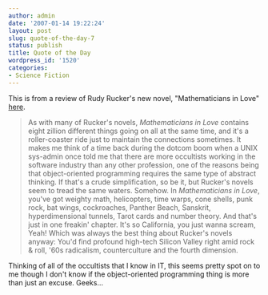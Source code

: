 ```yaml
---
author: admin
date: '2007-01-14 19:22:24'
layout: post
slug: quote-of-the-day-7
status: publish
title: Quote of the Day
wordpress_id: '1520'
categories:
- Science Fiction
---
```

This is from a review of Rudy Rucker's new novel, "Mathematicians in Love" <a href="http://www.metroactive.com/metro-santa-cruz/01.10.07/rudy-rucker-0702.html">here</a>.
<blockquote>As with many of Rucker's novels, <em>Mathematicians in Love</em> contains eight zillion different things going on all at the same time, and it's a roller-coaster ride just to maintain the connections sometimes. It makes me think of a time back during the dotcom boom when a UNIX sys-admin once told me that there are more occultists working in the software industry than any other profession, one of the reasons being that object-oriented programming requires the same type of abstract thinking. If that's a crude simplification, so be it, but Rucker's novels seem to tread the same waters. Somehow. In <em>Mathematicians in Love</em>, you've got weighty math, helicopters, time warps, cone shells, punk rock, bat wings, cockroaches, Panther Beach, Sanskrit, hyperdimensional tunnels, Tarot cards and number theory. And that's just in one freakin' chapter. It's so California, you just wanna scream, Yeah! Which was always the best thing about Rucker's novels anyway: You'd find profound high-tech Silicon Valley right amid rock & roll, '60s radicalism, counterculture and the fourth dimension.</blockquote>
Thinking of all of the occultists that I know in IT, this seems pretty spot on to me though I don't know if the object-oriented programming thing is more than just an excuse. Geeks...
